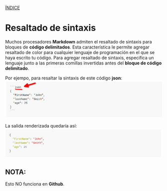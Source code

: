 [ÍNDICE](https://github.com/Zet0699/Guia_markdown/blob/Zet_main/README.md)


# **Resaltado de sintaxis**

Muchos procesadores **Markdown** admiten el resaltado de sintaxis para bloques de **código delimitados**. Esta característica le permite agregar resaltado de color para cualquier lenguaje de programación en el que se haya escrito tu código. Para agregar resaltado de sintaxis, especifica un lenguaje junto a las primeras comillas invertidas antes del **bloque de código delimitado**.

Por ejempo, para resaltar la sintaxis de este código **json**:    
![resaltadosintaxis_01](/IMG/Markdown/resaltadosintaxis_01.jpg "Resaltado de sintaxis json")

La salida renderizada quedaría así:    
![resaltadosintaxis_02](/IMG/Markdown/resaltadosintaxis_02.jpg "Resaltado de sintaxis json")


## **NOTA:**
Esto NO funciona en **Github**.




<!--

No funciona en GitHub

```

```json
{
    "Nombre" : "Jhon"
    "Apellido" : "Doe"
    "Edad" : 57
}
```

```

La salida renderizada quedaría así:

```json
{
    "Nombre" : "Jhon"
    "Apellido" : "Doe"
    "Edad" : 57
}
``` 
-->
